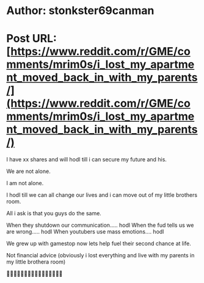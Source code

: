 # Author: stonkster69canman
# Post URL: [https://www.reddit.com/r/GME/comments/mrim0s/i_lost_my_apartment_moved_back_in_with_my_parents/](https://www.reddit.com/r/GME/comments/mrim0s/i_lost_my_apartment_moved_back_in_with_my_parents/)


I have xx shares and will hodl till i can secure my future and his.  

We are not alone.

I am not alone.

I hodl till we can all change our lives and i can move out of my little brothers room.  

All i ask is that you guys do the same.

When they shutdown our communication..... hodl
When the fud tells us we are wrong..... hodl
When youtubers use mass emotions.... hodl

We grew up with gamestop now lets help fuel their second chance at life.

Not financial advice (obviously i lost everything and live with my parents in my little brothera room)

🦧🦧🦧🦧🍌🍌🍌🍌💎💎💎💎🚀🚀🚀🚀